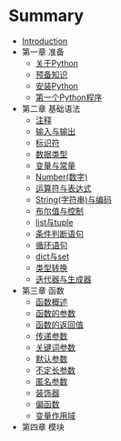 # Summary

* [Introduction](README.md)
* 第一章 准备
    * [关于Python](ch1/abort-python.md)
    * [预备知识](ch1/pre-knowledge.md)
    * [安装Python](ch1/install.md)
    * [第一个Python程序](ch1/first-program.md)
* 第二章 基础语法
    * [注释](ch2/annotation.md)
    * [输入与输出](ch2/input-ouput.md)
    * [标识符](ch2/identifier.md)
    * [数据类型](ch2/data-types.md)
    * [变量与常量](ch2/variable-constant.md)
    * [Number(数字)](ch2/number.md)
    * [运算符与表达式](ch2/operational-expression.md)
    * [String(字符串)与编码](ch2/string-encoding.md)
    * [布尔值与控制](ch2/boolean-control.md)
    * [list与tuple](ch2/list-tuple.md)
    * [条件判断语句](ch2/judgment.md)
    * [循环语句](ch2/loop.md)
    * [dict与set](ch2/dict-set.md)
    * [类型转换](ch2/type-conversion.md)
    * [迭代器与生成器](ch2/iterator-generator.md)
* 第三章 函数
    * [函数概述](ch3/function.md)
    * [函数的参数](ch3/function-args.md)
    * [函数的返回值](ch3/function-returned.md)
    * [传递参数](ch3/pass-parameter.md)
    * [关键词参数](ch3/keyword-parameter.md)
    * [默认参数](ch3/default-parameter.md)
    * [不定长参数](ch3/random-length-parameter.md)
    * [匿名参数](ch3/anonymous-parameter.md)
    * [装饰器](ch3/decorator.md)
    * [偏函数](ch3/partial-function.md)
    * [变量作用域](ch3/partial-function.md)
* 第四章 模块
